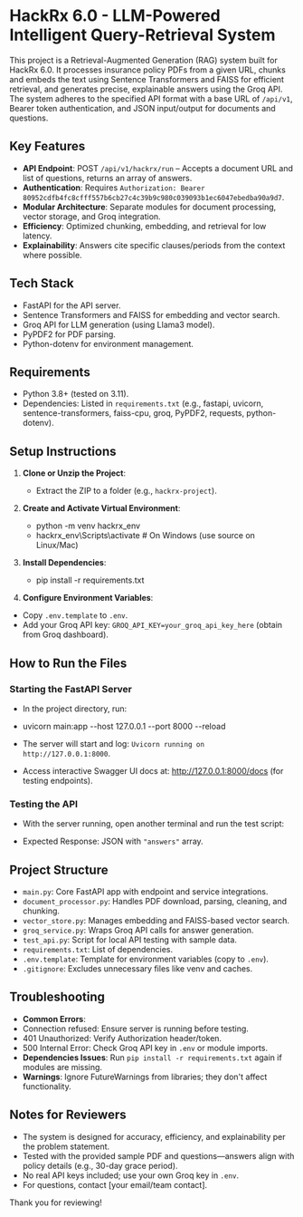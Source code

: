 # HackRx 6.0 - LLM-Powered Intelligent Query-Retrieval System

This project is a Retrieval-Augmented Generation (RAG) system built for HackRx 6.0. It processes insurance policy PDFs from a given URL, chunks and embeds the text using Sentence Transformers and FAISS for efficient retrieval, and generates precise, explainable answers using the Groq API. The system adheres to the specified API format with a base URL of `/api/v1`, Bearer token authentication, and JSON input/output for documents and questions.

## Key Features
- **API Endpoint**: POST `/api/v1/hackrx/run` – Accepts a document URL and list of questions, returns an array of answers.
- **Authentication**: Requires `Authorization: Bearer 80952cdfb4fc8cfff557b6cb27c4c39b9c980c039093b1ec6047ebedba90a9d7`.
- **Modular Architecture**: Separate modules for document processing, vector storage, and Groq integration.
- **Efficiency**: Optimized chunking, embedding, and retrieval for low latency.
- **Explainability**: Answers cite specific clauses/periods from the context where possible.

## Tech Stack
- FastAPI for the API server.
- Sentence Transformers and FAISS for embedding and vector search.
- Groq API for LLM generation (using Llama3 model).
- PyPDF2 for PDF parsing.
- Python-dotenv for environment management.

## Requirements
- Python 3.8+ (tested on 3.11).
- Dependencies: Listed in `requirements.txt` (e.g., fastapi, uvicorn, sentence-transformers, faiss-cpu, groq, PyPDF2, requests, python-dotenv).

## Setup Instructions
1. **Clone or Unzip the Project**:
   - Extract the ZIP to a folder (e.g., `hackrx-project`).

2. **Create and Activate Virtual Environment**:
    - python -m venv hackrx_env
    - hackrx_env\Scripts\activate # On Windows (use source on Linux/Mac)

3. **Install Dependencies**:
    - pip install -r requirements.txt


4. **Configure Environment Variables**:
- Copy `.env.template` to `.env`.
- Add your Groq API key: `GROQ_API_KEY=your_groq_api_key_here` (obtain from Groq dashboard).

## How to Run the Files
### Starting the FastAPI Server
- In the project directory, run:

- uvicorn main:app --host 127.0.0.1 --port 8000 --reload
- The server will start and log: `Uvicorn running on http://127.0.0.1:8000`.
- Access interactive Swagger UI docs at: http://127.0.0.1:8000/docs (for testing endpoints).

### Testing the API
- With the server running, open another terminal and run the test script:


- Expected Response: JSON with `"answers"` array.

## Project Structure
- `main.py`: Core FastAPI app with endpoint and service integrations.
- `document_processor.py`: Handles PDF download, parsing, cleaning, and chunking.
- `vector_store.py`: Manages embedding and FAISS-based vector search.
- `groq_service.py`: Wraps Groq API calls for answer generation.
- `test_api.py`: Script for local API testing with sample data.
- `requirements.txt`: List of dependencies.
- `.env.template`: Template for environment variables (copy to `.env`).
- `.gitignore`: Excludes unnecessary files like venv and caches.

## Troubleshooting
- **Common Errors**:
- Connection refused: Ensure server is running before testing.
- 401 Unauthorized: Verify Authorization header/token.
- 500 Internal Error: Check Groq API key in `.env` or module imports.
- **Dependencies Issues**: Run `pip install -r requirements.txt` again if modules are missing.
- **Warnings**: Ignore FutureWarnings from libraries; they don't affect functionality.

## Notes for Reviewers
- The system is designed for accuracy, efficiency, and explainability per the problem statement.
- Tested with the provided sample PDF and questions—answers align with policy details (e.g., 30-day grace period).
- No real API keys included; use your own Groq key in `.env`.
- For questions, contact [your email/team contact].

Thank you for reviewing!
